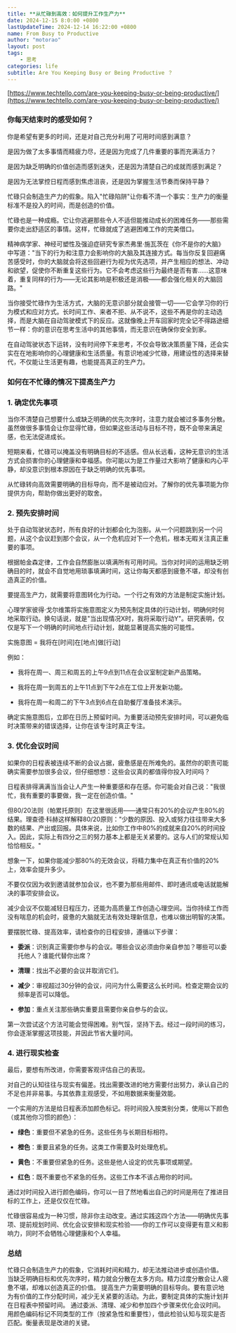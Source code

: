 ```yaml
---
title: **从忙碌到高效：如何提升工作生产力**
date: 2024-12-15 8:0:00 +0800
lastUpdateTime: 2024-12-14 16:22:00 +0800
name: From Busy to Productive
author: "motorao"
layout: post
tags: 
    - 思考
categories: life
subtitle: Are You Keeping Busy or Being Productive ？
---
```

    
[https://www.techtello.com/are-you-keeping-busy-or-being-productive/](https://www.techtello.com/are-you-keeping-busy-or-being-productive/)

### 你每天结束时的感受如何？

你是希望有更多的时间，还是对自己充分利用了可用时间感到满意？

是因为做了太多事情而精疲力尽，还是因为完成了几件重要的事而充满活力？

是因为缺乏明确的价值创造而感到迷失，还是因为清楚自己的成就而感到满足？

是因为无法掌控日程而感到焦虑沮丧，还是因为掌握生活节奏而保持平静？

忙碌只会制造生产力的假象。陷入"忙碌陷阱"让你看不清一个事实：生产力的衡量标准不是投入的时间，而是创造的价值。

忙碌也是一种成瘾。它让你逃避那些令人不适但能推动成长的困难任务——那些需要你走出舒适区的事情。这样，忙碌就成了逃避困难工作的完美借口。

精神病学家、神经可塑性及强迫症研究专家杰弗里·施瓦茨在《你不是你的大脑》中写道："当下的行为和注意力会影响你的大脑及其连接方式。每当你反复回避痛苦感受时，你的大脑就会将这些回避行为视为优先选项，并产生相应的想法、冲动和欲望，促使你不断重复这些行为。它不会考虑这些行为最终是否有害……这意味着，重复同样的行为——无论其影响是积极还是消极——都会强化相关的大脑回路。"

当你接受忙碌作为生活方式，大脑的无意识部分就会接管一切——它会学习你的行为模式和应对方式。长时间工作、来者不拒、从不说不，这些不再是你的主动选择，而是大脑在自动驾驶模式下的反应。这就像晚上开车回家时完全记不得路途细节一样：你的意识在思考生活中的其他事情，而无意识在确保你安全到家。

在自动驾驶状态下运转，没有时间停下来思考，不仅会导致决策质量下降，还会实实在在地影响你的心理健康和生活质量。有意识地减少忙碌，用建设性的选择来替代，不仅能让生活更有趣，也能提高真正的生产力。

### 如何在不忙碌的情况下提高生产力

### 1. 确定优先事项

当你不清楚自己想要什么或缺乏明确的优先次序时，注意力就会被过多事务分散。虽然做很多事情会让你显得忙碌，但如果这些活动与目标不符，既不会带来满足感，也无法促进成长。

短期来看，忙碌可以掩盖没有明确目标的不适感。但从长远看，这种无意识的生活方式会损害你的心理健康和幸福感。你可能以为是工作量过大影响了健康和内心平静，却没意识到根本原因在于缺乏明确的优先事项。

从忙碌转向高效需要明确的目标导向，而不是被动应对。了解你的优先事项能为你提供方向，帮助你做出更好的取舍。

### 2. 预先安排时间

处于自动驾驶状态时，所有良好的计划都会化为泡影。从一个问题跳到另一个问题，从这个会议赶到那个会议，从一个危机应对下一个危机，根本无暇关注真正重要的事项。

根据帕金森定律，工作会自然膨胀以填满所有可用时间。当你对时间的运用缺乏明确目的时，就会不自觉地用琐事填满时间，这让你每天都感到疲惫不堪，却没有创造真正的价值。

要提高生产力，就需要将意图转化为行动。一个行之有效的方法是制定实施计划。

心理学家彼得·戈尔维策将实施意图定义为预先制定具体的行动计划，明确何时何地采取行动。换句话说，就是"当出现情况X时，我将采取行动Y"。研究表明，仅仅是写下一个明确的时间地点行动计划，就能显著提高实施的可能性。

实施意图 = 我将在[时间]在[地点]做[行动]

例如：

* 我将在周一、周三和周五的上午9点到11点在会议室制定新产品策略。

* 我将在周一到周五的上午11点到下午2点在工位上开发新功能。

* 我将在周一和周二的下午3点到6点在自助餐厅准备技术演示。

确定实施意图后，立即在日历上预留时间。为重要活动预先安排时间，可以避免临时决策带来的错误选择，让你在该专注时真正专注。

### 3. 优化会议时间

如果你的日程表被连续不断的会议占据，疲惫感是在所难免的。虽然你的职责可能确实需要参加很多会议，但仔细想想：这些会议真的都值得你投入时间吗？

日程表排得满满当当会让人产生一种重要感和存在感。你可能会对自己说："我很忙，我有重要的事要做，我一定在创造价值。"

但80/20法则（帕累托原则）在这里很适用——通常只有20%的会议产生80%的结果。理查德·科赫这样解释80/20原则："少数的原因、投入或努力往往带来大多数的结果、产出或回报。具体来说，比如你工作中80%的成就来自20%的时间投入。因此，实际上有四分之三的努力基本上都是无关紧要的。这与人们的常规认知恰恰相反。"

想象一下，如果你能减少那80%的无效会议，将精力集中在真正有价值的20%上，效率会提升多少。

不要仅仅因为收到邀请就参加会议，也不要为那些用邮件、即时通讯或电话就能解决的事项安排会议。

减少会议不仅能减轻日程压力，还能为高质量工作创造心理空间。当你持续工作而没有喘息的机会时，疲惫的大脑就无法有效处理新信息，也难以做出明智的决策。

要摆脱忙碌、提高效率，请检查你的日程安排，遵循以下步骤：

* **委派**：识别真正需要你参与的会议。哪些会议必须由你亲自参加？哪些可以委托他人？谁能代替你出席？

* **清理**：找出不必要的会议并取消它们。

* **减少**：审视超过30分钟的会议，问问为什么需要这么长时间。检查定期会议的频率是否可以降低。

* **参加**：重点关注那些确实重要且需要你亲自参与的会议。

第一次尝试这个方法可能会觉得困难。别气馁，坚持下去。经过一段时间的练习，你会逐渐掌握这项技能，并因此节省大量时间。

### 4. 进行现实检查

最后，要想有所改进，你需要客观评估自己的表现。

对自己的认知往往与现实有偏差。找出需要改进的地方需要付出努力，承认自己的不足也并非易事。与其依靠主观感受，不如用数据来衡量效能。

一个实用的方法是给日程表添加颜色标记。将时间投入按类别分类，使用以下颜色（或其他你习惯的颜色）：

* **绿色**：重要但不紧急的任务。这些任务与长期目标相符。

* **橙色**：重要且紧急的任务。这类工作需要及时处理危机。

* **黄色**：不重要但紧急的任务。这些是他人设定的优先事项或期望。

* **红色**：既不重要也不紧急的任务。这些工作本不该占用你的时间。

通过对时间投入进行颜色编码，你可以一目了然地看出自己的时间是用在了推进目标的工作上，还是仅仅在忙碌。

忙碌很容易成为一种习惯，除非你主动改变。通过实践这四个方法——明确优先事项、提前规划时间、优化会议安排和现实检验——你的工作可以变得更有意义和影响力，同时不会牺牲心理健康和个人幸福。

### 总结

忙碌只会制造生产力的假象，它消耗时间和精力，却无法推动进步或创造价值。
当缺乏明确目标和优先次序时，精力就会分散在太多方向。精力过度分散会让人疲惫不堪，却难以创造真正的价值。
提高生产力需要明确的目标导向。要有意识地为有价值的工作分配时间，减少无关紧要的活动。为此，要制定具体的实施计划并在日程表中预留时间。
通过委派、清理、减少和参加四个步骤来优化会议时间。
用颜色编码标记不同类型的工作（按紧急性和重要性），借此检验认知与现实是否匹配。衡量表现是改进的关键。
